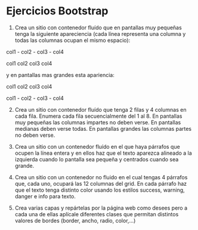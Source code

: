 # Ejercicios Bootstrap

1. Crea un sitio con contenedor fluído que en pantallas muy pequeñas tenga la siguiente apareciencia (cada línea representa una columna y todas las columnas ocupan el mismo espacio):

col1 - col2 - col3 - col4

col1
col2
col3
col4

y en pantallas mas grandes esta apariencia:

col1
col2
col3
col4

col1 - col2 - col3 - col4

2. Crea un sitio con contenedor fluído que tenga 2 filas y 4 columnas en cada fila. Enumera cada fila secuencialmente del 1 al 8. En pantallas muy pequeñas las columnas impartes no deben verse. En pantallas medianas deben verse todas. En pantallas grandes las columnas partes no deben verse.

3. Crea un sitio con un contenedor fluído en el que haya párrafos que ocupen la línea entera y en ellos haz que el texto aparezca alineado a la izquierda cuando lo pantalla sea pequeña y centrados cuando sea grande.

4. Crea un sitio con un contenedor no fluido en el cual tengas 4 párrafos que, cada uno, ocupará las 12 columnas del grid. En cada párrafo haz que el texto tenga distinto color usando los estilos success, warning, danger e info para texto.

5. Crea varias capas y repártelas por la página web como desees pero a cada una de ellas aplícale diferentes clases que permitan distintos valores de bordes (border, ancho, radio, color,...)